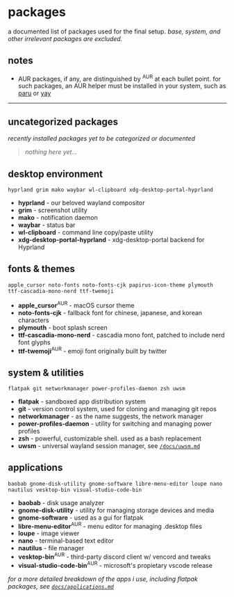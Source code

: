 # packages
a documented list of packages used for the final setup. *base, system, and other irrelevant packages are excluded.*

## notes
- AUR packages, if any, are distinguished by <sup>AUR</sup> at each bullet point. for such packages, an AUR helper must be installed in your system, such as [paru](https://github.com/Morganamilo/paru) or [yay](https://github.com/Jguer/yay)

---

## uncategorized packages
*recently installed packages yet to be categorized or documented*

> *nothing here yet...*

## desktop environment

```
hyprland grim mako waybar wl-clipboard xdg-desktop-portal-hyprland
```

- **hyprland** - our beloved wayland compositor
- **grim** - screenshot utility
- **mako** - notification daemon
- **waybar** - status bar
- **wl-clipboard** - command line copy/paste utility
- **xdg-desktop-portal-hyprland** - xdg-desktop-portal backend for Hyprland

## fonts & themes

```
apple_cursor noto-fonts noto-fonts-cjk papirus-icon-theme plymouth ttf-cascadia-mono-nerd ttf-twemoji
```

- **apple_cursor**<sup>AUR</sup> - macOS cursor theme
- **noto-fonts-cjk** - fallback font for chinese, japanese, and korean characters
- **plymouth** - boot splash screen
- **ttf-cascadia-mono-nerd** - cascadia mono font, patched to include nerd font glyphs
- **ttf-twemoji**<sup>AUR</sup> - emoji font originally built by twitter

## system & utilities

```
flatpak git networkmanager power-profiles-daemon zsh uwsm
```

- **flatpak** - sandboxed app distribution system
- **git** - version control system, used for cloning and managing git repos
- **networkmanager** - as the name suggests, the network manager
- **power-profiles-daemon** - utility for switching and managing power profiles
- **zsh** - powerful, customizable shell. used as a bash replacement
- **uwsm** - universal wayland session manager, see [`/docs/uwsm.md`](/docs/uwsm.md)

## applications

```
baobab gnome-disk-utility gnome-software libre-menu-editor loupe nano nautilus vesktop-bin visual-studio-code-bin
```

- **baobab** - disk usage analyzer
- **gnome-disk-utility** - utility for managing storage devices and media
- **gnome-software** - used as a gui for flatpak
- **libre-menu-editor**<sup>AUR</sup> - menu editor for managing .desktop files
- **loupe** - image viewer
- **nano** - terminal-based text editor
- **nautilus** - file manager
- **vesktop-bin**<sup>AUR</sup> - third-party discord client w/ vencord and tweaks
- **visual-studio-code-bin**<sup>AUR</sup> - microsoft's propietary vscode release

*for a more detailed breakdown of the apps i use, including flatpak packages, see [`docs/applications.md`](/docs/applications.md)*
